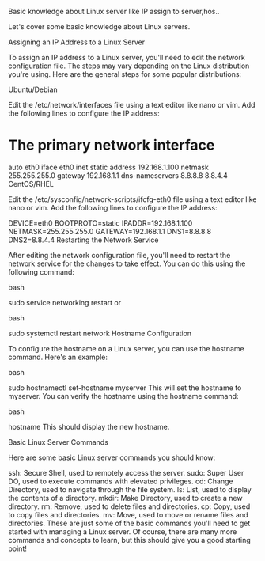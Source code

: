 Basic knowledge about Linux server like IP assign to server,hos.. 


Let's cover some basic knowledge about Linux servers.

Assigning an IP Address to a Linux Server

To assign an IP address to a Linux server, you'll need to edit the network configuration file. The steps may vary depending on the Linux distribution you're using. Here are the general steps for some popular distributions:

Ubuntu/Debian

Edit the /etc/network/interfaces file using a text editor like nano or vim.
Add the following lines to configure the IP address:

# The primary network interface
auto eth0
iface eth0 inet static
  address 192.168.1.100
  netmask 255.255.255.0
  gateway 192.168.1.1
  dns-nameservers 8.8.8.8 8.8.4.4
CentOS/RHEL

Edit the /etc/sysconfig/network-scripts/ifcfg-eth0 file using a text editor like nano or vim.
Add the following lines to configure the IP address:


DEVICE=eth0
BOOTPROTO=static
IPADDR=192.168.1.100
NETMASK=255.255.255.0
GATEWAY=192.168.1.1
DNS1=8.8.8.8
DNS2=8.8.4.4
Restarting the Network Service

After editing the network configuration file, you'll need to restart the network service for the changes to take effect. You can do this using the following command:

bash

sudo service networking restart
or

bash

sudo systemctl restart network
Hostname Configuration

To configure the hostname on a Linux server, you can use the hostname command. Here's an example:

bash

sudo hostnamectl set-hostname myserver
This will set the hostname to myserver. You can verify the hostname using the hostname command:

bash

hostname
This should display the new hostname.

Basic Linux Server Commands

Here are some basic Linux server commands you should know:

ssh: Secure Shell, used to remotely access the server.
sudo: Super User DO, used to execute commands with elevated privileges.
cd: Change Directory, used to navigate through the file system.
ls: List, used to display the contents of a directory.
mkdir: Make Directory, used to create a new directory.
rm: Remove, used to delete files and directories.
cp: Copy, used to copy files and directories.
mv: Move, used to move or rename files and directories.
These are just some of the basic commands you'll need to get started with managing a Linux server. Of course, there are many more commands and concepts to learn, but this should give you a good starting point!